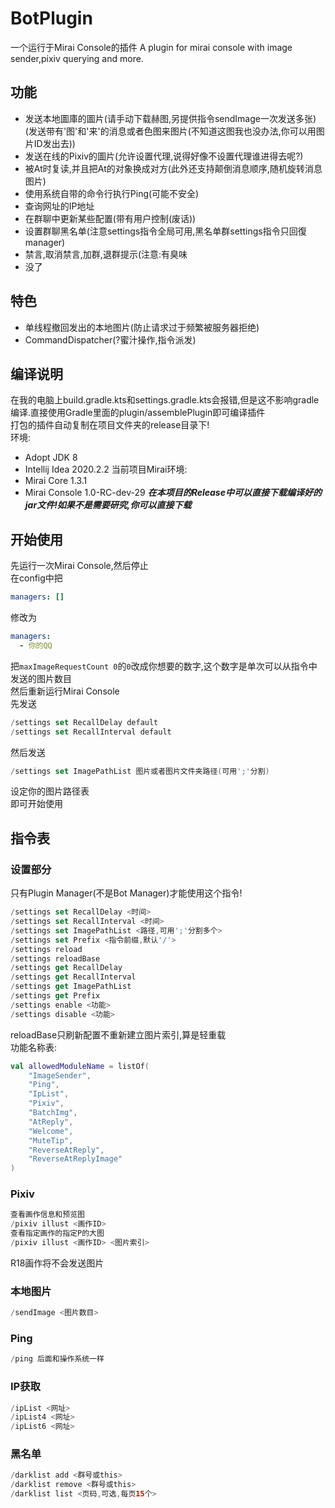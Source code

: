 # BotPlugin
一个运行于Mirai Console的插件
A plugin for mirai console with image sender,pixiv querying and more.
## 功能
* 发送本地圖庫的圖片(请手动下载赫图,另提供指令sendImage一次发送多张)(发送带有'图'和'来'的消息或者色图来图片(不知道这图我也没办法,你可以用图片ID发出去))
* 发送在线的Pixiv的圖片(允许设置代理,说得好像不设置代理谁进得去呢?)
* 被At时复读,并且把At的对象换成对方(此外还支持颠倒消息顺序,随机旋转消息图片)
* 使用系统自带的命令行执行Ping(可能不安全)
* 查询网址的IP地址
* 在群聊中更新某些配置(带有用户控制(废话))
* 设置群聊黑名单(注意settings指令全局可用,黑名单群settings指令只回復manager)
* 禁言,取消禁言,加群,退群提示(注意:有臭味
* 没了
## 特色
* 单线程撤回发出的本地图片(防止请求过于频繁被服务器拒绝)
* CommandDispatcher(?蜜汁操作,指令派发)
## 编译说明
在我的电脑上build.gradle.kts和settings.gradle.kts会报错,但是这不影响gradle编译.直接使用Gradle里面的plugin/assemblePlugin即可编译插件   
打包的插件自动复制在项目文件夹的release目录下!    
环境:
* Adopt JDK 8
* Intellij Idea 2020.2.2
当前项目Mirai环境:
* Mirai Core 1.3.1
* Mirai Console 1.0-RC-dev-29
***在本项目的Release中可以直接下载编译好的jar文件!如果不是需要研究,你可以直接下载***
## 开始使用
先运行一次Mirai Console,然后停止   
在config中把   
```yml
managers: []
```
修改为
```yml
managers:
  - 你的QQ
```
把`maxImageRequestCount 0`的`0`改成你想要的数字,这个数字是单次可以从指令中发送的图片数目    
然后重新运行Mirai Console   
先发送   
```Kotlin
/settings set RecallDelay default
/settings set RecallInterval default
```
然后发送
```Kotlin
/settings set ImagePathList 图片或者图片文件夹路径(可用';'分割)
```
设定你的图片路径表   
即可开始使用   
## 指令表
### 设置部分
只有Plugin Manager(不是Bot Manager)才能使用这个指令!
```Kotlin
/settings set RecallDelay <时间>
/settings set RecallInterval <时间>
/settings set ImagePathList <路径,可用';'分割多个>
/settings set Prefix <指令前缀,默认'/'>
/settings reload
/settings reloadBase
/settings get RecallDelay
/settings get RecallInterval
/settings get ImagePathList
/settings get Prefix
/settings enable <功能>
/settings disable <功能>
```
reloadBase只刷新配置不重新建立图片索引,算是轻重载    
功能名称表:
```Kotlin
val allowedModuleName = listOf(
    "ImageSender",
    "Ping",
    "IpList",
    "Pixiv",
    "BatchImg",
    "AtReply",
    "Welcome",
    "MuteTip",
    "ReverseAtReply",
    "ReverseAtReplyImage"
)
```
### Pixiv
```Kotlin
查看画作信息和预览图
/pixiv illust <画作ID>
查看指定画作的指定P的大图
/pixiv illust <画作ID> <图片索引>
```
R18画作将不会发送图片
### 本地图片
```Kotlin
/sendImage <图片数目>
```
### Ping
```Kotlin
/ping 后面和操作系统一样
```
### IP获取
```Kotlin
/ipList <网址>
/ipList4 <网址>
/ipList6 <网址>
```
### 黑名单
```Kotlin
/darklist add <群号或this>
/darklist remove <群号或this>
/darklist list <页码,可选,每页15个>
```
